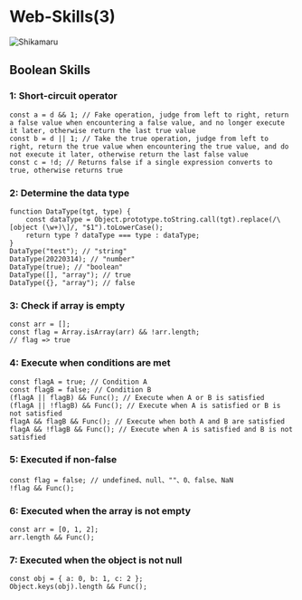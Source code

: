 # Web-Skills(3)
![Shikamaru](https://github.com/whitebird1016/Web-Skills-with-Shikmamaru/blob/main/1_HTGSqvOc52yfMwyLhCMjVA.jpeg)
<h2>Boolean Skills</h2>
<h3>1: Short-circuit operator</h3>

```
const a = d && 1; // Fake operation, judge from left to right, return a false value when encountering a false value, and no longer execute it later, otherwise return the last true value
const b = d || 1; // Take the true operation, judge from left to right, return the true value when encountering the true value, and do not execute it later, otherwise return the last false value
const c = !d; // Returns false if a single expression converts to true, otherwise returns true
```
<h3>2: Determine the data type</h3>

```
function DataType(tgt, type) {
    const dataType = Object.prototype.toString.call(tgt).replace(/\[object (\w+)\]/, "$1").toLowerCase();
    return type ? dataType === type : dataType;
}
DataType("test"); // "string"
DataType(20220314); // "number"
DataType(true); // "boolean"
DataType([], "array"); // true
DataType({}, "array"); // false
```
<h3>3:  Check if array is empty</h3>

```
const arr = [];
const flag = Array.isArray(arr) && !arr.length;
// flag => true
```
<h3>4: Execute when conditions are met</h3>

```
const flagA = true; // Condition A
const flagB = false; // Condition B
(flagA || flagB) && Func(); // Execute when A or B is satisfied
(flagA || !flagB) && Func(); // Execute when A is satisfied or B is not satisfied
flagA && flagB && Func(); // Execute when both A and B are satisfied
flagA && !flagB && Func(); // Execute when A is satisfied and B is not satisfied
```
<h3>5: Executed if non-false</h3>

```
const flag = false; // undefined、null、""、0、false、NaN
!flag && Func();
```
<h3>6: Executed when the array is not empty</h3>

```
const arr = [0, 1, 2];
arr.length && Func();
```
<h3>7: Executed when the object is not null</h3>

```
const obj = { a: 0, b: 1, c: 2 };
Object.keys(obj).length && Func();
```
